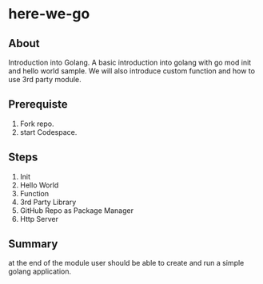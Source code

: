 # here-we-go

## About
Introduction into Golang. A basic introduction into golang with go mod init and hello world sample. We will also introduce custom function and how to use 3rd party module.

## Prerequiste
1. Fork repo.
2. start Codespace.

## Steps
1. Init
2. Hello World
3. Function
4. 3rd Party Library
5. GitHub Repo as Package Manager
6. Http Server

## Summary
at the end of the module user should be able to create and run a simple golang application.
